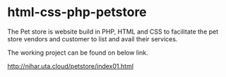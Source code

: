 # html-css-php-petstore
The Pet store is website build in PHP, HTML and CSS to facilitate the pet store vendors and customer to list and avail their services.

The working project can be found on below link.

http://nihar.uta.cloud/petstore/index01.html
